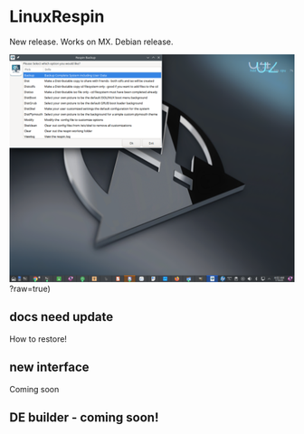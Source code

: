 # LinuxRespin
New release. Works on MX.
Debian release.

![alt text](https://github.com/ch1x0r/LinuxRespin/blob/master/respinmx.png)?raw=true)


## docs need update
How to restore!

## new interface
Coming soon

## DE builder - coming soon!
